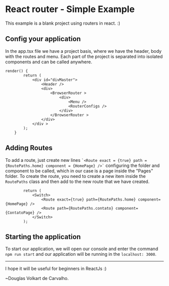 
# React router - Simple Example

This example is a blank project using routers in react. :)


## Config your application

In the app.tsx file we have a project basis, where we have the header, body with the routes and menu. Each part of the project is separated into isolated components and can be called anywhere.

```
render() {
        return (
            <div id="divMaster">
                <Header />
                <div>
                    <BrowserRouter >
                        <div>
                            <Menu />
                            <RouterConfigs />
                        </div>
                    </BrowserRouter >
                </div>
            </div >
        );
    }
```

## Adding Routes

To add a route, just create new lines `` `<Route exact = {true} path = {RoutePaths.home} component = {HomePage} />` `` configuring the folder and component to be called, which in our case is a page inside the "Pages" folder.
To create the route, you need to create a new item inside the ```RoutePaths``` class and then add to the new route that we have created.

```
        return (
            <Switch>
                <Route exact={true} path={RoutePaths.home} component={HomePage} />
                <Route path={RoutePaths.contato} component={ContatoPage} />
            </Switch>
        );
```

## Starting the application

To start our application, we will open our console and enter the command ```npm run start``` and our application will be running in the ```localhost: 3000```.

***

I hope it will be useful for beginners in ReactJs :)


~Douglas Volkart de Carvalho.
